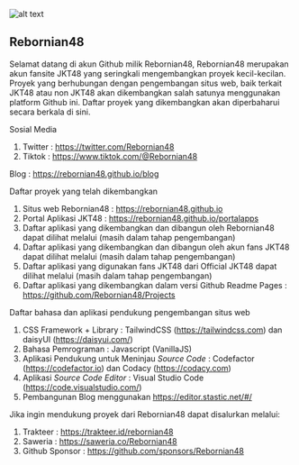 ![alt text](https://avatars.githubusercontent.com/u/80138640 "Rebornian48")
## Rebornian48

Selamat datang di akun Github milik Rebornian48, Rebornian48 merupakan akun fansite JKT48 yang seringkali mengembangkan proyek kecil-kecilan. Proyek yang berhubungan dengan pengembangan situs web, baik terkait JKT48 atau non JKT48 akan dikembangkan salah satunya menggunakan platform Github ini. Daftar proyek yang dikembangkan akan diperbaharui secara berkala di sini.

Sosial Media
1. Twitter : <https://twitter.com/Rebornian48>
2. Tiktok : <https://www.tiktok.com/@Rebornian48>

Blog : <https://rebornian48.github.io/blog>

Daftar proyek yang telah dikembangkan
1. Situs web Rebornian48 : <https://rebornian48.github.io>
2. Portal Aplikasi JKT48 : <https://rebornian48.github.io/portalapps>
3. Daftar aplikasi yang dikembangkan dan dibangun oleh Rebornian48 dapat dilihat melalui (masih dalam tahap pengembangan)
4. Daftar aplikasi yang dikembangkan dan dibangun oleh akun fans JKT48 dapat dilihat melalui (masih dalam tahap pengembangan)
5. Daftar aplikasi yang digunakan fans JKT48 dari Official JKT48 dapat dilihat melalui (masih dalam tahap pengembangan)
6. Daftar aplikasi yang dikembangkan dalam versi Github Readme Pages : <https://github.com/Rebornian48/Projects>

Daftar bahasa dan aplikasi pendukung pengembangan situs web
1. CSS Framework + Library : TailwindCSS (<https://tailwindcss.com>) dan daisyUI (<https://daisyui.com/>)
2. Bahasa Pemrograman : Javascript (VanillaJS)
3. Aplikasi Pendukung untuk Meninjau _Source Code_ : Codefactor (<https://codefactor.io>) dan Codacy (<https://codacy.com>)
4. Aplikasi _Source Code Editor_ : Visual Studio Code (<https://code.visualstudio.com/>)
5. Pembangunan Blog menggunakan <https://editor.stastic.net/#/>

Jika ingin mendukung proyek dari Rebornian48 dapat disalurkan melalui:
1. Trakteer : <https://trakteer.id/rebornian48>
2. Saweria : <https://saweria.co/Rebornian48>
3. Github Sponsor : <https://github.com/sponsors/Rebornian48>
